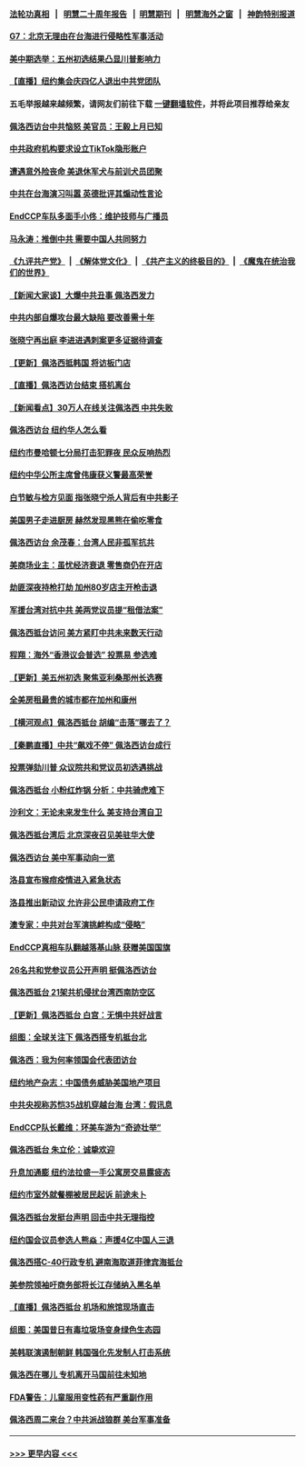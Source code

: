 #### [法轮功真相](https://github.com/gfw-breaker/truth/blob/master/README.md?t=0) &nbsp;&nbsp;|&nbsp;&nbsp; [明慧二十周年报告](https://github.com/gfw-breaker/mh-reports/blob/master/README.md?t=0) &nbsp;&nbsp;|&nbsp;&nbsp;[明慧期刊](https://github.com/gfw-breaker/mh-qikan) &nbsp;&nbsp;|&nbsp;&nbsp; [明慧海外之窗](https://github.com/gfw-breaker/mh-news/blob/master/README.md?t=0) &nbsp;&nbsp;|&nbsp;&nbsp; [神韵特别报道](https://github.com/gfw-breaker/mh-news/blob/master/shenyun.md?t=0)
#### [G7：北京无理由在台海进行侵略性军事活动](../pages/nsc412/n13794854.md?t=08040251) 
#### [美中期选举：五州初选结果凸显川普影响力](../pages/nsc412/n13794728.md?t=08040251) 
#### [【直播】纽约集会庆四亿人退出中共党团队](../pages/nsc412/n13794850.md?t=08040251) 
#### 五毛举报越来越频繁，请网友们前往下载 [一键翻墙软件](https://github.com/gfw-breaker/ssr-accounts)，并将此项目推荐给亲友
#### [佩洛西访台中共恼怒 美官员：王毅上月已知](../pages/nsc412/n13794764.md?t=08040251) 
#### [中共政府机构要求设立TikTok隐形账户](../pages/nsc412/n13794855.md?t=08040251) 
#### [遭遇意外险丧命 美退休军犬与前训犬员团聚](../pages/nsc412/n13794615.md?t=08040251) 
#### [中共在台海演习叫嚣 英德批评其煽动性言论](../pages/nsc412/n13794857.md?t=08040251) 
#### [EndCCP车队多面手小佟：维护技师与广播员](../pages/nsc412/n13794791.md?t=08040251) 
#### [马永涛：推倒中共 需要中国人共同努力](../pages/nsc412/n13794813.md?t=08040251) 
#### [《九评共产党》](https://github.com/begood0513/9ping.md/blob/master/README.md) &nbsp;|&nbsp; [《解体党文化》](../../../../jtdwh.md/blob/master/README.md)  &nbsp;|&nbsp; [《共产主义的终极目的》](../../../../gczydzjmd.md/blob/master/README.md) &nbsp;|&nbsp; [《魔鬼在统治我们的世界》](../../../../mgztzwmdsj.md/blob/master/README.md) 
#### [【新闻大家谈】大爆中共丑事 佩洛西发力](../pages/nsc412/n13794750.md?t=08040251) 
#### [中共内部自爆攻台最大缺陷 要改善需十年](../pages/nsc412/n13794675.md?t=08040251) 
#### [张晓宁再出庭 李进进遇刺案更多证据待调查](../pages/nsc412/n13794450.md?t=08040251) 
#### [【更新】佩洛西抵韩国 将访板门店](../pages/nsc412/n13794177.md?t=08040251) 
#### [【直播】佩洛西访台结束 搭机离台](../pages/nsc412/n13794125.md?t=08040251) 
#### [【新闻看点】30万人在线关注佩洛西 中共失败](../pages/nsc412/n13794183.md?t=08040251) 
#### [佩洛西访台 纽约华人怎么看](../pages/nsc412/n13794402.md?t=08040251) 
#### [纽约市曼哈顿七分局打击犯罪夜 民众反响热烈](../pages/nsc412/n13794390.md?t=08040251) 
#### [纽约中华公所主席曾伟康获义警最高荣誉](../pages/nsc412/n13794388.md?t=08040251) 
#### [白节敏与检方见面 指张晓宁杀人背后有中共影子](../pages/nsc412/n13794447.md?t=08040251) 
#### [美国男子走进厨房 赫然发现黑熊在偷吃零食](../pages/nsc412/n13794081.md?t=08040251) 
#### [佩洛西访台 余茂春：台湾人民非孤军抗共](../pages/nsc412/n13794306.md?t=08040251) 
#### [美商场业主：虽忧经济衰退 零售商仍在开店](../pages/nsc412/n13794313.md?t=08040251) 
#### [劫匪深夜持枪打劫 加州80岁店主开枪击退](../pages/nsc412/n13794205.md?t=08040251) 
#### [军援台湾对抗中共 美两党议员提“租借法案”](../pages/nsc412/n13794299.md?t=08040251) 
#### [佩洛西抵台访问 美方紧盯中共未来数天行动](../pages/nsc412/n13794244.md?t=08040251) 
#### [程翔：海外“香港议会普选” 投票易 参选难](../pages/nsc412/n13794180.md?t=08040251) 
#### [【更新】美五州初选 聚焦亚利桑那州长选赛](../pages/nsc412/n13794067.md?t=08040251) 
#### [全美房租最贵的城市都在加州和康州](../pages/nsc412/n13794200.md?t=08040251) 
#### [【横河观点】佩洛西抵台 胡编“击落”哪去了？](../pages/nsc412/n13794186.md?t=08040251) 
#### [【秦鹏直播】中共“飙戏不停” 佩洛西访台成行](../pages/nsc412/n13793517.md?t=08040251) 
#### [投票弹劾川普 众议院共和党议员初选遇挑战](../pages/nsc412/n13794066.md?t=08040251) 
#### [佩洛西抵台 小粉红炸锅 分析：中共骑虎难下](../pages/nsc412/n13794147.md?t=08040251) 
#### [沙利文：无论未来发生什么 美支持台湾自卫](../pages/nsc412/n13794164.md?t=08040251) 
#### [佩洛西抵台湾后 北京深夜召见美驻华大使](../pages/nsc412/n13794155.md?t=08040251) 
#### [佩洛西访台 美中军事动向一览](../pages/nsc412/n13794165.md?t=08040251) 
#### [洛县宣布猴痘疫情进入紧急状态](../pages/nsc412/n13794174.md?t=08040251) 
#### [洛县推出新动议 允许非公民申请政府工作](../pages/nsc412/n13794171.md?t=08040251) 
#### [澳专家：中共对台军演挑衅构成“侵略”](../pages/nsc412/n13794132.md?t=08040251) 
#### [EndCCP真相车队翻越落基山脉 获赠美国国旗](../pages/nsc412/n13794060.md?t=08040251) 
#### [26名共和党参议员公开声明 挺佩洛西访台](../pages/nsc412/n13794116.md?t=08040251) 
#### [佩洛西抵台 21架共机侵扰台湾西南防空区](../pages/nsc412/n13794126.md?t=08040251) 
#### [【更新】佩洛西抵台 白宫：无惧中共好战言](../pages/nsc412/n13794061.md?t=08040251) 
#### [组图：全球关注下 佩洛西搭专机抵台北](../pages/nsc412/n13794104.md?t=08040251) 
#### [佩洛西：我为何率领国会代表团访台](../pages/nsc412/n13794094.md?t=08040251) 
#### [纽约地产杂志：中国债务威胁美国地产项目](../pages/nsc412/n13793660.md?t=08040251) 
#### [中共央视称苏恺35战机穿越台海 台湾：假讯息](../pages/nsc412/n13794103.md?t=08040251) 
#### [EndCCP队长戴维：环美车游为“奇迹壮举”](../pages/nsc412/n13793810.md?t=08040251) 
#### [佩洛西抵台 朱立伦：诚挚欢迎](../pages/nsc412/n13794087.md?t=08040251) 
#### [升息加通膨 纽约法拉盛一手公寓房交易露疲态](../pages/nsc412/n13793663.md?t=08040251) 
#### [纽约市室外就餐棚被居民起诉 前途未卜](../pages/nsc412/n13793655.md?t=08040251) 
#### [佩洛西抵台发挺台声明 回击中共无理指控](../pages/nsc412/n13794082.md?t=08040251) 
#### [纽约国会议员参选人熊焱：声援4亿中国人三退](../pages/nsc412/n13793669.md?t=08040251) 
#### [佩洛西搭C-40行政专机 避南海取道菲律宾海抵台](../pages/nsc412/n13794075.md?t=08040251) 
#### [美参院领袖吁商务部将长江存储纳入黑名单](../pages/nsc412/n13793994.md?t=08040251) 
#### [【直播】佩洛西抵台 机场和旅馆现场直击](../pages/nsc412/n13794023.md?t=08040251) 
#### [组图：美国昔日有毒垃圾场变身绿色生态园](../pages/nsc412/n13793814.md?t=08040251) 
#### [美韩联演遏制朝鲜 韩国强化先发制人打击系统](../pages/nsc412/n13794002.md?t=08040251) 
#### [佩洛西在哪儿 专机离开马国前往未知地](../pages/nsc412/n13794003.md?t=08040251) 
#### [FDA警告：儿童服用变性药有严重副作用](../pages/nsc412/n13793942.md?t=08040251) 
#### [佩洛西周二来台？中共派战狼群 美台军事准备](../pages/nsc412/n13793887.md?t=08040251) 

----
#### [ >>> 更早内容 <<< ](../indexes/nsc412-earlier.md)
